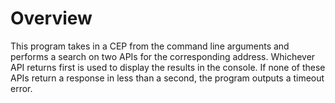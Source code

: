 # Overview

This program takes in a CEP from the command line arguments and performs a search on two APIs for the corresponding address. Whichever API returns first is used to display the results in the console.
If none of these APIs return a response in less than a second, the program outputs a timeout error.

